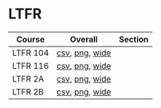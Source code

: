 # LTFR

| Course | Overall | Section |
| ------ | ------- | ------- |
| LTFR 104 | [csv](https://github.com/UCSD-Historical-Enrollment-Data/2022Fall/blob/main/overall/LTFR%20104.csv), [png](https://raw.githubusercontent.com/UCSD-Historical-Enrollment-Data/2022Fall/main/plot_overall/LTFR%20104.png), [wide](https://raw.githubusercontent.com/UCSD-Historical-Enrollment-Data/2022Fall/main/plot_overall_wide/LTFR%20104.png) |  |
| LTFR 116 | [csv](https://github.com/UCSD-Historical-Enrollment-Data/2022Fall/blob/main/overall/LTFR%20116.csv), [png](https://raw.githubusercontent.com/UCSD-Historical-Enrollment-Data/2022Fall/main/plot_overall/LTFR%20116.png), [wide](https://raw.githubusercontent.com/UCSD-Historical-Enrollment-Data/2022Fall/main/plot_overall_wide/LTFR%20116.png) |  |
| LTFR 2A | [csv](https://github.com/UCSD-Historical-Enrollment-Data/2022Fall/blob/main/overall/LTFR%202A.csv), [png](https://raw.githubusercontent.com/UCSD-Historical-Enrollment-Data/2022Fall/main/plot_overall/LTFR%202A.png), [wide](https://raw.githubusercontent.com/UCSD-Historical-Enrollment-Data/2022Fall/main/plot_overall_wide/LTFR%202A.png) |  |
| LTFR 2B | [csv](https://github.com/UCSD-Historical-Enrollment-Data/2022Fall/blob/main/overall/LTFR%202B.csv), [png](https://raw.githubusercontent.com/UCSD-Historical-Enrollment-Data/2022Fall/main/plot_overall/LTFR%202B.png), [wide](https://raw.githubusercontent.com/UCSD-Historical-Enrollment-Data/2022Fall/main/plot_overall_wide/LTFR%202B.png) |  |
